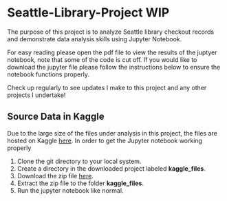 # Seattle-Library-Project WIP

The purpose of this project is to analyze Seattle library checkout records and demonstrate data analysis skills using Jupyter Notebook. 

For easy reading please open the pdf file to view the results of the juptyer notebook, note that some of the code is cut off. If you would like to download the jupyter file please follow the instructions below to ensure the notebook functions properly.

Check up regularly to see updates I make to this project and any other projects I undertake!

## Source Data in Kaggle

Due to the large size of the files under analysis in this project, the files are hosted on Kaggle [here](https://www.kaggle.com/datasets/gracefinlayson/seattle-library-checkouts-2020-august-2024). In order to get the Jupyter notebook working properly
1. Clone the git directory to your local system.
2. Create a directory in the downloaded project labeled **kaggle_files**.
3. Download the zip file [here](https://www.kaggle.com/datasets/gracefinlayson/seattle-library-checkouts-2020-august-2024).
4. Extract the zip file to the folder **kaggle_files**.
5. Run the jupyter notebook like normal. 

